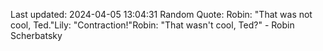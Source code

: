 Last updated: 2024-04-05 13:04:31
Random Quote: Robin: "That was not cool, Ted."Lily: "Contraction!"Robin: "That wasn't cool, Ted?" - Robin Scherbatsky